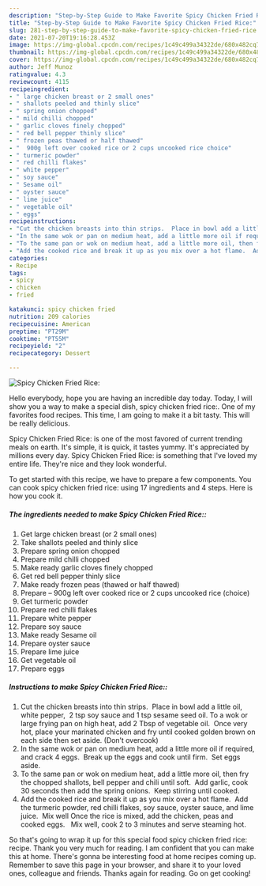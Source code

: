 ```yaml
---
description: "Step-by-Step Guide to Make Favorite Spicy Chicken Fried Rice:"
title: "Step-by-Step Guide to Make Favorite Spicy Chicken Fried Rice:"
slug: 281-step-by-step-guide-to-make-favorite-spicy-chicken-fried-rice
date: 2021-07-20T19:16:28.453Z
image: https://img-global.cpcdn.com/recipes/1c49c499a34322de/680x482cq70/spicy-chicken-fried-rice-recipe-main-photo.jpg
thumbnail: https://img-global.cpcdn.com/recipes/1c49c499a34322de/680x482cq70/spicy-chicken-fried-rice-recipe-main-photo.jpg
cover: https://img-global.cpcdn.com/recipes/1c49c499a34322de/680x482cq70/spicy-chicken-fried-rice-recipe-main-photo.jpg
author: Jeff Munoz
ratingvalue: 4.3
reviewcount: 4115
recipeingredient:
- " large chicken breast or 2 small ones"
- " shallots peeled and thinly slice"
- " spring onion chopped"
- " mild chilli chopped"
- " garlic cloves finely chopped"
- " red bell pepper thinly slice"
- " frozen peas thawed or half thawed"
- "  900g left over cooked rice or 2 cups uncooked rice choice"
- " turmeric powder"
- " red chilli flakes"
- " white pepper"
- " soy sauce"
- " Sesame oil"
- " oyster sauce"
- " lime juice"
- " vegetable oil"
- " eggs"
recipeinstructions:
- "Cut the chicken breasts into thin strips.  Place in bowl add a little oil, white pepper,  2 tsp soy sauce and 1 tsp sesame seed oil. To a wok or large frying pan on high heat, add 2 Tbsp of vegetable oil.  Once very hot, place your marinated chicken and fry until cooked golden brown on each side then set aside. (Don’t overcook)"
- "In the same wok or pan on medium heat, add a little more oil if required, and crack 4 eggs.  Break up the eggs and cook until firm.  Set eggs aside."
- "To the same pan or wok on medium heat, add a little more oil, then fry the chopped shallots, bell pepper and chili until soft.  Add garlic, cook 30 seconds then add the spring onions.  Keep stirring until cooked."
- "Add the cooked rice and break it up as you mix over a hot flame.  Add the turmeric powder, red chilli flakes, soy sauce, oyster sauce, and lime juice.  Mix well Once the rice is mixed, add the chicken, peas and cooked eggs.   Mix well, cook 2 to 3 minutes and serve steaming hot."
categories:
- Recipe
tags:
- spicy
- chicken
- fried

katakunci: spicy chicken fried 
nutrition: 209 calories
recipecuisine: American
preptime: "PT29M"
cooktime: "PT55M"
recipeyield: "2"
recipecategory: Dessert

---
```



![Spicy Chicken Fried Rice:](https://img-global.cpcdn.com/recipes/1c49c499a34322de/680x482cq70/spicy-chicken-fried-rice-recipe-main-photo.jpg)

Hello everybody, hope you are having an incredible day today. Today, I will show you a way to make a special dish, spicy chicken fried rice:. One of my favorites food recipes. This time, I am going to make it a bit tasty. This will be really delicious.



Spicy Chicken Fried Rice: is one of the most favored of current trending meals on earth. It's simple, it is quick, it tastes yummy. It's appreciated by millions every day. Spicy Chicken Fried Rice: is something that I've loved my entire life. They're nice and they look wonderful.


To get started with this recipe, we have to prepare a few components. You can cook spicy chicken fried rice: using 17 ingredients and 4 steps. Here is how you cook it.

<!--inarticleads1-->

##### The ingredients needed to make Spicy Chicken Fried Rice::

1. Get  large chicken breast (or 2 small ones)
1. Take  shallots peeled and thinly slice
1. Prepare  spring onion chopped
1. Prepare  mild chilli chopped
1. Make ready  garlic cloves finely chopped
1. Get  red bell pepper thinly slice
1. Make ready  frozen peas (thawed or half thawed)
1. Prepare  – 900g left over cooked rice or 2 cups uncooked rice (choice)
1. Get  turmeric powder
1. Prepare  red chilli flakes
1. Prepare  white pepper
1. Prepare  soy sauce
1. Make ready  Sesame oil
1. Prepare  oyster sauce
1. Prepare  lime juice
1. Get  vegetable oil
1. Prepare  eggs




<!--inarticleads2-->

##### Instructions to make Spicy Chicken Fried Rice::

1. Cut the chicken breasts into thin strips.  Place in bowl add a little oil, white pepper,  2 tsp soy sauce and 1 tsp sesame seed oil. To a wok or large frying pan on high heat, add 2 Tbsp of vegetable oil.  Once very hot, place your marinated chicken and fry until cooked golden brown on each side then set aside. (Don’t overcook)
1. In the same wok or pan on medium heat, add a little more oil if required, and crack 4 eggs.  Break up the eggs and cook until firm.  Set eggs aside.
1. To the same pan or wok on medium heat, add a little more oil, then fry the chopped shallots, bell pepper and chili until soft.  Add garlic, cook 30 seconds then add the spring onions.  Keep stirring until cooked.
1. Add the cooked rice and break it up as you mix over a hot flame.  Add the turmeric powder, red chilli flakes, soy sauce, oyster sauce, and lime juice.  Mix well Once the rice is mixed, add the chicken, peas and cooked eggs.   Mix well, cook 2 to 3 minutes and serve steaming hot.




So that's going to wrap it up for this special food spicy chicken fried rice: recipe. Thank you very much for reading. I am confident that you can make this at home. There's gonna be interesting food at home recipes coming up. Remember to save this page in your browser, and share it to your loved ones, colleague and friends. Thanks again for reading. Go on get cooking!

